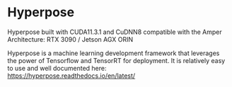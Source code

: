 # Hyperpose
Hyperpose built with CUDA11.3.1 and CuDNN8
compatible with the Amper Architecture: RTX 3090 / Jetson AGX ORIN

Hyperpose is a machine learning development framework that leverages the power of Tensorflow and TensorRT for deployment.
It is relatively easy to use and well documented here:  https://hyperpose.readthedocs.io/en/latest/ 
